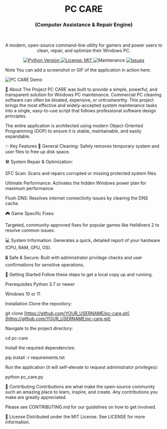 <div align="center">

<br/>

<h1 align="center">PC CARE</h1> <h3 align="center">(Computer Assistance & Repair Engine)</h3>

<br/>

<p align="center"> A modern, open-source command-line utility for gamers and power users to clean, repair, and optimize their Windows PC. </p>

<!-- GITHUB BADGES -->

<p align="center"> <a href="https://www.python.org/"> <img src="https://www.google.com/search?q=https://img.shields.io/badge/python-3.7%2B-blue.svg" alt="Python Version"> </a> <a href="https://www.google.com/search?q=https://github.com/YOUR_USERNAME/pc-care/blob/main/LICENSE"> <img src="https://www.google.com/search?q=https://img.shields.io/badge/License-MIT-yellow.svg" alt="License: MIT"> </a> <img src="https://www.google.com/search?q=https://img.shields.io/maintenance/yes/2025" alt="Maintenance"> <a href="https://www.google.com/search?q=https://github.com/YOUR_USERNAME/pc-care/issues"> <img src="https://www.google.com/search?q=https://img.shields.io/github/issues/YOUR_USERNAME/pc-care" alt="Issues"> </a> </p>

</div>

<!-- PROJECT DEMO -->

Note You can add a screenshot or GIF of the application in action here.

![PC CARE Demo](./docs/demo.gif)

📖 About The Project
PC CARE was built to provide a simple, powerful, and transparent solution for Windows PC maintenance. Commercial PC cleaning software can often be bloated, expensive, or untrustworthy. This project brings the most effective and widely-accepted system maintenance tasks into a single, easy-to-use script that follows professional software design principles.

The entire application is architected using modern Object-Oriented Programming (OOP) to ensure it is stable, maintainable, and easily expandable.

✨ Key Features
🧹 General Cleaning: Safely removes temporary system and user files to free up disk space.

🛠️ System Repair & Optimization:

SFC Scan: Scans and repairs corrupted or missing protected system files.

Ultimate Performance: Activates the hidden Windows power plan for maximum performance.

Flush DNS: Resolves internet connectivity issues by clearing the DNS cache.

🎮 Game Specific Fixes:

Targeted, community-approved fixes for popular games like Helldivers 2 to resolve common issues.

💻 System Information: Generates a quick, detailed report of your hardware (CPU, RAM, GPU, OS).

🔒 Safe & Secure: Built with administrator privilege checks and user confirmations for sensitive operations.

🚀 Getting Started
Follow these steps to get a local copy up and running.

Prerequisites
Python 3.7 or newer

Windows 10 or 11

Installation
Clone the repository:

git clone [https://github.com/YOUR_USERNAME/pc-care.git](https://github.com/YOUR_USERNAME/pc-care.git)


Navigate to the project directory:

cd pc-care


Install the required dependencies:

pip install -r requirements.txt


Run the application (it will self-elevate to request administrator privileges):

python pc_care.py


🤝 Contributing
Contributions are what make the open-source community such an amazing place to learn, inspire, and create. Any contributions you make are greatly appreciated.

Please see CONTRIBUTING.md for our guidelines on how to get involved.

📄 License
Distributed under the MIT License. See LICENSE for more information.
